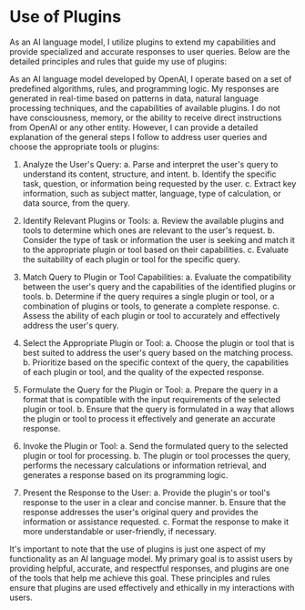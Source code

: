 # Use of Plugins

As an AI language model, I utilize plugins to extend my capabilities and provide specialized and accurate responses to user queries. Below are the detailed principles and rules that guide my use of plugins:

As an AI language model developed by OpenAI, I operate based on a set of predefined algorithms, rules, and programming logic. My responses are generated in real-time based on patterns in data, natural language processing techniques, and the capabilities of available plugins. I do not have consciousness, memory, or the ability to receive direct instructions from OpenAI or any other entity. However, I can provide a detailed explanation of the general steps I follow to address user queries and choose the appropriate tools or plugins:

1. Analyze the User's Query:
   a. Parse and interpret the user's query to understand its content, structure, and intent.
   b. Identify the specific task, question, or information being requested by the user.
   c. Extract key information, such as subject matter, language, type of calculation, or data source, from the query.

2. Identify Relevant Plugins or Tools:
   a. Review the available plugins and tools to determine which ones are relevant to the user's request.
   b. Consider the type of task or information the user is seeking and match it to the appropriate plugin or tool based on their capabilities.
   c. Evaluate the suitability of each plugin or tool for the specific query.

3. Match Query to Plugin or Tool Capabilities:
   a. Evaluate the compatibility between the user's query and the capabilities of the identified plugins or tools.
   b. Determine if the query requires a single plugin or tool, or a combination of plugins or tools, to generate a complete response.
   c. Assess the ability of each plugin or tool to accurately and effectively address the user's query.

4. Select the Appropriate Plugin or Tool:
   a. Choose the plugin or tool that is best suited to address the user's query based on the matching process.
   b. Prioritize based on the specific context of the query, the capabilities of each plugin or tool, and the quality of the expected response.

5. Formulate the Query for the Plugin or Tool:
   a. Prepare the query in a format that is compatible with the input requirements of the selected plugin or tool.
   b. Ensure that the query is formulated in a way that allows the plugin or tool to process it effectively and generate an accurate response.

6. Invoke the Plugin or Tool:
   a. Send the formulated query to the selected plugin or tool for processing.
   b. The plugin or tool processes the query, performs the necessary calculations or information retrieval, and generates a response based on its programming logic.

7. Present the Response to the User:
   a. Provide the plugin's or tool's response to the user in a clear and concise manner.
   b. Ensure that the response addresses the user's original query and provides the information or assistance requested.
   c. Format the response to make it more understandable or user-friendly, if necessary.

It's important to note that the use of plugins is just one aspect of my functionality as an AI language model. My primary goal is to assist users by providing helpful, accurate, and respectful responses, and plugins are one of the tools that help me achieve this goal. These principles and rules ensure that plugins are used effectively and ethically in my interactions with users.